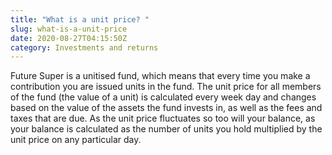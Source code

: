 ```yaml
---
title: "What is a unit price? "
slug: what-is-a-unit-price
date: 2020-08-27T04:15:50Z
category: Investments and returns
---
```


Future Super is a unitised fund, which means that every time you make a contribution you are issued units in the fund. The unit price for all members of the fund (the value of a unit) is calculated every week day and changes based on the value of the assets the fund invests in, as well as the fees and taxes that are due. As the unit price fluctuates so too will your balance, as your balance is calculated as the number of units you hold multiplied by the unit price on any particular day.
